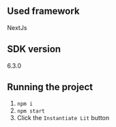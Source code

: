 ## Used framework
NextJs

## SDK version
6.3.0

## Running the project
1. `npm i`
2. `npm start`
3. Click the `Instantiate Lit` button